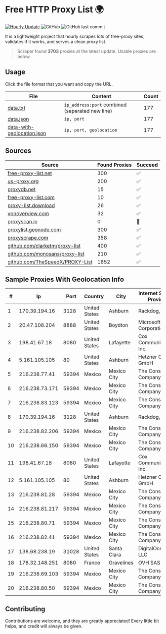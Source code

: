 
# Free HTTP Proxy List 🌍

[![Hourly Update](https://github.com/mertguvencli/http-proxy-list/actions/workflows/main.yml/badge.svg?branch=main)](https://github.com/mertguvencli/http-proxy-list/actions/workflows/main.yml)
![GitHub](https://img.shields.io/github/license/mertguvencli/http-proxy-list)
![GitHub last commit](https://img.shields.io/github/last-commit/mertguvencli/http-proxy-list)

It is a lightweight project that hourly scrapes lots of free-proxy sites, validates if it works, and serves a clean proxy list.


> Scraper found **3703** proxies at the latest update. Usable proxies are below.

## Usage

Click the file format that you want and copy the URL.


|File|Content|Count|
|----|-------|-----|
|[data.txt](https://raw.githubusercontent.com/mertguvencli/http-proxy-list/main/proxy-list/data.txt)|`ip_address:port` combined (seperated new line)|177|
|[data.json](https://raw.githubusercontent.com/mertguvencli/http-proxy-list/main/proxy-list/data.json)|`ip, port`|177|
|[data-with-geolocation.json](https://raw.githubusercontent.com/mertguvencli/http-proxy-list/main/proxy-list/data-with-geolocation.json)|`ip, port, geolocation`|177|

## Sources

|Source|Found Proxies|Succeed|
|------|-------------|-------|
|[free-proxy-list.net](https://free-proxy-list.net)|300|✅|
|[us-proxy.org](https://www.us-proxy.org)|200|✅|
|[proxydb.net](http://proxydb.net)|15|✅|
|[free-proxy-list.com](https://free-proxy-list.com/?page=&port=&type%5B%5D=http&type%5B%5D=https&up_time=0&search=Search)|10|✅|
|[proxy-list.download](https://www.proxy-list.download/HTTP)|26|✅|
|[vpnoverview.com](https://vpnoverview.com/privacy/anonymous-browsing/free-proxy-servers)|32|✅|
|[proxyscan.io](https://www.proxyscan.io)|0|🚫|
|[proxylist.geonode.com](https://proxylist.geonode.com/api/proxy-list?limit=300&page=1&sort_by=lastChecked&sort_type=desc&protocols=http,https)|300|✅|
|[proxyscrape.com](https://api.proxyscrape.com/v2/?request=displayproxies&protocol=http&timeout=10000&country=all&ssl=all&anonymity=all)|358|✅|
|[github.com/clarketm/proxy-list](https://raw.githubusercontent.com/clarketm/proxy-list/master/proxy-list-raw.txt)|400|✅|
|[github.com/monosans/proxy-list](https://raw.githubusercontent.com/monosans/proxy-list/main/proxies/http.txt)|210|✅|
|[github.com/TheSpeedX/PROXY-List](https://raw.githubusercontent.com/TheSpeedX/PROXY-List/master/http.txt)|1852|✅|


## Sample Proxies With Geolocation Info

|#|Ip|Port|Country|City|Internet Service Provider|
|-|--|----|-------|----|-------------------------|
|1|170.39.194.16|3128|United States|Ashburn|Rackdog, LLC|
|2|20.47.108.204|8888|United States|Boydton|Microsoft Corporation|
|3|198.41.67.18|8080|United States|Lafayette|Cox Communications Inc.|
|4|5.161.105.105|80|United States|Ashburn|Hetzner Online GmbH|
|5|216.238.77.41|59394|Mexico|Mexico City|The Constant Company|
|6|216.238.73.171|59394|Mexico|Mexico City|The Constant Company|
|7|216.238.83.123|59394|Mexico|Mexico City|The Constant Company|
|8|170.39.194.16|3128|United States|Ashburn|Rackdog, LLC|
|9|216.238.82.206|59394|Mexico|Mexico City|The Constant Company|
|10|216.238.66.150|59394|Mexico|Mexico City|The Constant Company|
|11|198.41.67.18|8080|United States|Lafayette|Cox Communications Inc.|
|12|5.161.105.105|80|United States|Ashburn|Hetzner Online GmbH|
|13|216.238.81.28|59394|Mexico|Mexico City|The Constant Company|
|14|216.238.81.217|59394|Mexico|Mexico City|The Constant Company|
|15|216.238.80.71|59394|Mexico|Mexico City|The Constant Company|
|16|216.238.82.41|59394|Mexico|Mexico City|The Constant Company|
|17|138.68.238.19|31028|United States|Santa Clara|DigitalOcean, LLC|
|18|178.32.148.251|8080|France|Gravelines|OVH SAS|
|19|216.238.69.103|59394|Mexico|Mexico City|The Constant Company|
|20|216.238.80.50|59394|Mexico|Mexico City|The Constant Company|



## Contributing

Contributions are welcome, and they are greatly appreciated! Every
little bit helps, and credit will always be given.

